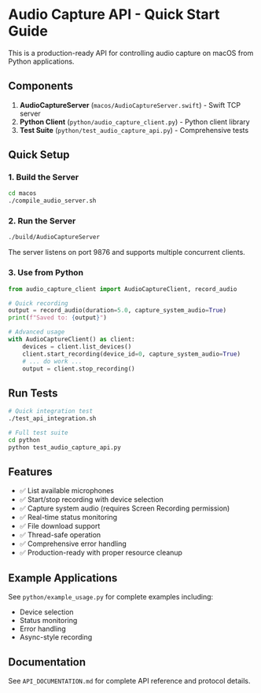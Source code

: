 # Audio Capture API - Quick Start Guide

This is a production-ready API for controlling audio capture on macOS from Python applications.

## Components

1. **AudioCaptureServer** (`macos/AudioCaptureServer.swift`) - Swift TCP server
2. **Python Client** (`python/audio_capture_client.py`) - Python client library
3. **Test Suite** (`python/test_audio_capture_api.py`) - Comprehensive tests

## Quick Setup

### 1. Build the Server

```bash
cd macos
./compile_audio_server.sh
```

### 2. Run the Server

```bash
./build/AudioCaptureServer
```

The server listens on port 9876 and supports multiple concurrent clients.

### 3. Use from Python

```python
from audio_capture_client import AudioCaptureClient, record_audio

# Quick recording
output = record_audio(duration=5.0, capture_system_audio=True)
print(f"Saved to: {output}")

# Advanced usage
with AudioCaptureClient() as client:
    devices = client.list_devices()
    client.start_recording(device_id=0, capture_system_audio=True)
    # ... do work ...
    output = client.stop_recording()
```

## Run Tests

```bash
# Quick integration test
./test_api_integration.sh

# Full test suite
cd python
python test_audio_capture_api.py
```

## Features

- ✅ List available microphones
- ✅ Start/stop recording with device selection
- ✅ Capture system audio (requires Screen Recording permission)
- ✅ Real-time status monitoring
- ✅ File download support
- ✅ Thread-safe operation
- ✅ Comprehensive error handling
- ✅ Production-ready with proper resource cleanup

## Example Applications

See `python/example_usage.py` for complete examples including:
- Device selection
- Status monitoring
- Error handling
- Async-style recording

## Documentation

See `API_DOCUMENTATION.md` for complete API reference and protocol details.